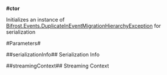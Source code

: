 **#ctor**

Initializes an instance of [Bifrost.Events.DuplicateInEventMigrationHierarchyException](Bifrost.Events.DuplicateInEventMigrationHierarchyException) for serialization

#Parameters#


##serializationInfo##
Serialization Info

##streamingContext##
Streaming Context
